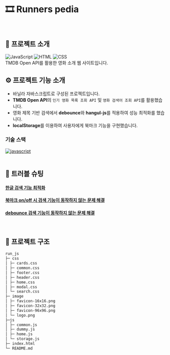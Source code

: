 # 🎞 Runners pedia

<br/>

## 📝 프로젝트 소개
<div>
  <img src="https://img.shields.io/badge/JavaScript-ES6%2B-yellow" alt="JavaScript">
  <img src="https://img.shields.io/badge/HTML5-%23E34F26-orange" alt="HTML">
  <img src="https://img.shields.io/badge/CSS3-%231572B6-blue" alt="CSS">
</div>
TMDB Open API를 활용한 영화 소개 웹 사이트입니다.

<br/>

## ⚙ 프로젝트 기능 소개 

-   바닐라 자바스크립트로 구성된 프로젝트입니다.
-   **TMDB Open API**의 `인기 영화 목록 조회 API` 및 `영화 검색어 조회 API`를 활용했습니다.
-   영화 제목 기반 검색에서 **debounce**와 **hangul-js**를 적용하여 성능 최적화를 했습니다.
-   **localStorage**를 이용하여 사용자에게 북마크 기능을 구현했습니다.

### 기술 스택
<div>
<a href='https://github.com/shivamkapasia0' target="_blank"><img alt='javascript' src='https://img.shields.io/badge/Javascript-100000?style=flat&logo=javascript&logoColor=FFEB39&labelColor=000000&color=4F4F4F'/></a>
</div>

<br/>

## 🚀 트러블 슈팅
#### [ 한글 검색 기능 최적화 ](https://aboard-particle-0d4.notion.site/JS-17dee001a71580e7b8e4e0e182618752?pvs=4)
#### [ 북마크 on/off 시 검색 기능이 동작하지 않는 문제 해결 ](https://aboard-particle-0d4.notion.site/JS-on-off-17cee001a71580de8303c7f7afd53a93?pvs=4)
#### [ debounce 검색 기능이 동작하지 않는 문제 해결](https://aboard-particle-0d4.notion.site/JS-debounce-179ee001a715804ca377e96f2f828ee6?pvs=4)

<br/>

## 📁 프로젝트 구조

```markdown
run_js
├─ css
│ ├─ cards.css
│ ├─ common.css
│ ├─ footer.css
│ ├─ header.css
│ ├─ home.css
│ ├─ modal.css
│ └─ search.css
├─ image
│ ├─ favicon-16x16.png
│ ├─ favicon-32x32.png
│ ├─ favicon-96x96.png
│ └─ logo.png
├─js
│ ├─ common.js
│ ├─ dummy.js
│ ├─ home.js
│ └─ storage.js
├─ index.html
└─ README.md
```

